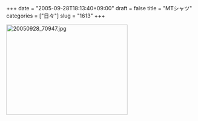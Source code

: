 +++
date = "2005-09-28T18:13:40+09:00"
draft = false
title = "MTシャツ"
categories = ["日々"]
slug = "1613"
+++

<img src="http://ieiriblog.img.jugem.cc/20050928_70947.jpg" class="pict" width="320" height="240" alt="20050928_70947.jpg" />
